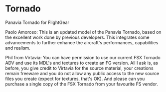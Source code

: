 # Tornado
Panavia Tornado for FlightGear

Paolo Amoroso:
This is an updated model of the Panavia Tornado, based on the excellent work done by previous developers. This integrates some advancements to further enhance the aircraft's performances, capabilities and realism.

Phil from Virtavia:
You can have permission to use our current FSX Tornado ADV and use its MDL's and textures to create an FG version. All I ask is, as before, you give credit to Virtavia for the source material, your creations remain freeware and you do not allow any public access to the new source files you create (expect for textures, that's OK). And please can you purchase a single copy of the FSX Tornado from your favourite FS vendor.
